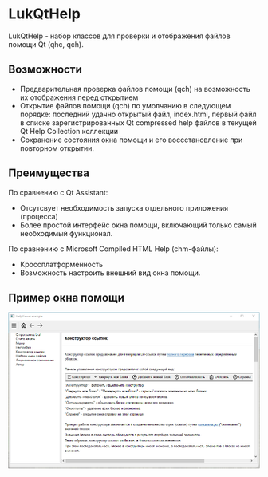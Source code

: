 # LukQtHelp
LukQtHelp - набор классов для проверки и отображения файлов помощи Qt (qhc, qch).

## Возможности
+ Предварительная проверка файлов помощи (qch) на возможность их отображения перед открытием
+ Открытие файлов помощи (qch) по умолчанию в следующем порядке: последний удачно открытый файл, index.html, первый файл в списке зарегистрированных Qt compressed help файлов в текущей Qt Help Collection коллекции
+ Сохранение состояния окна помощи и его воссстановление при повторном открытии.

## Преимущества
По сравнению с Qt Assistant:
+ Отсутсвует необходимость запуска отдельного приложения (процесса)
+ Более простой интерфейс окна помощи, включающий только самый необходимый функционал.

По сравнению с Microsoft Compiled HTML Help (chm-файлы):
+ Кроссплатформенность
+ Возможность настроить внешний вид окна помощи.

## Пример окна помощи
![](LukQtHelp.png)